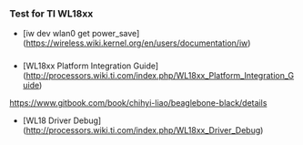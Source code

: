 ###





### Test for TI WL18xx
* [iw dev wlan0 get power_save] (https://wireless.wiki.kernel.org/en/users/documentation/iw)





###
* [WL18xx Platform Integration Guide] (http://processors.wiki.ti.com/index.php/WL18xx_Platform_Integration_Guide)




https://www.gitbook.com/book/chihyi-liao/beaglebone-black/details


* [WL18 Driver Debug] (http://processors.wiki.ti.com/index.php/WL18xx_Driver_Debug)




